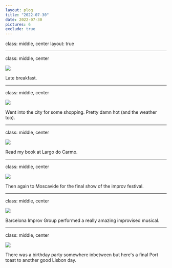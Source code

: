 ```yaml
---
layout: plog
title: "2022-07-30"
date: 2022-07-30
pictures: 6
exclude: true
---
```


class: middle, center
layout: true

---

class: middle, center

<img class="plog-picture" src="{{ site.baseurl }}/img/plog/2022-07-30/01.jpg" />

Late breakfast.

---

class: middle, center

<img class="plog-picture" src="{{ site.baseurl }}/img/plog/2022-07-30/02.jpg" />

Went into the city for some shopping. Pretty damn hot (and the weather too).

---

class: middle, center

<img class="plog-picture" src="{{ site.baseurl }}/img/plog/2022-07-30/03.gif" />

Read my book at Largo do Carmo.

---

class: middle, center

<img class="plog-picture" src="{{ site.baseurl }}/img/plog/2022-07-30/04.jpg" />

Then again to Moscavide for the final show of the improv festival.

---

class: middle, center

<img class="plog-picture" src="{{ site.baseurl }}/img/plog/2022-07-30/05.jpg" />

Barcelona Improv Group performed a really amazing improvised musical.

---

class: middle, center

<img class="plog-picture" src="{{ site.baseurl }}/img/plog/2022-07-30/06.jpg" />

There was a birthday party somewhere inbetween but here's a final Port toast to another good Lisbon day.

